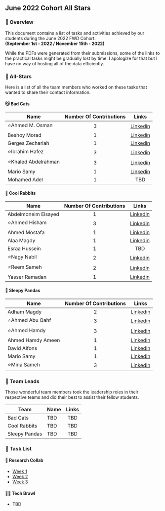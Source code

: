## June 2022 Cohort All Stars

### 📖 Overview

This document contains a list of tasks and activities achieved by our students during the June 2022 FWD Cohort.  
**(September 1st - 2022 / November 15th - 2022)**

While the PDFs were generated from their submissions, some of the links to the practical tasks might be gradually lost by time. I apologize for that but I have no way of hosting all of the data efficiently.

### 🌟 All-Stars

Here is a list of all the team members who worked on these tasks that wanted to share their contact information.

#### 😼 Bad Cats

| Name                 | Number Of Contributions |                                 Links                                 |
| -------------------- | :---------------------: | :-------------------------------------------------------------------: |
| ⭐Ahmed M. Osman     |            3            |         [Linkedin](https://www.linkedin.com/in/ahmed-mosman/)         |
| Beshoy Morad         |            1            |         [Linkedin](https://www.linkedin.com/in/beshoymorad/)          |
| Gerges Zechariah     |            1            |       [Linkedin](https://www.linkedin.com/in/gerges-zechariah/)       |
| ⭐Ibrahim Hafez      |            3            |        [Linkedin](https://www.linkedin.com/in/ibrahim-hafez/)         |
| ⭐Khaled Abdelrahman |            3            | [Linkedin](https://www.linkedin.com/in/khaled-abdelrahman-350493210/) |
| Mario Samy           |            1            |     [Linkedin](https://www.linkedin.com/in/mario-samy-2a3036246/)     |
| Mohamed Adel         |            1            |                                  TBD                                  |

#### 🐰 Cool Rabbits

| Name                | Number Of Contributions |                              Links                               |
| ------------------- | :---------------------: | :--------------------------------------------------------------: |
| Abdelmoneim Elsayed |            1            |       [Linkedin](https://www.linkedin.com/in/meniemhany/)        |
| ⭐Ahmed Hisham      |            3            | [Linkedin](https://www.linkedin.com/in/ahmed-hisham-8945441b1/)  |
| Ahmed Mostafa       |            1            | [Linkedin](https://www.linkedin.com/in/ahmed-mostafa-a68b07187/) |
| Alaa Magdy          |            1            |  [Linkedin](https://www.linkedin.com/in/alaa-magdy-46a823179/)   |
| Esraa Hussein       |            1            |                               TBD                                |
| ⭐Nagy Nabil        |            2            |  [Linkedin](https://www.linkedin.com/in/nagy-nabil-1535601ba/)   |
| ⭐Reem Sameh        |            2            |  [Linkedin](https://www.linkedin.com/in/reem-sameh-984594249/)   |
| Yasser Ramadan      |            1            |         [Linkedin](https://www.linkedin.com/in/yasram/)          |

#### 🐼 Sleepy Pandas

| Name              | Number Of Contributions |                              Links                              |
| ----------------- | :---------------------: | :-------------------------------------------------------------: |
| Adham Magdy       |            2            | [Linkedin](https://www.linkedin.com/in/adham-magdy-79a6071b4/)  |
| ⭐Ahmed Abu Qahf  |            3            |        [Linkedin](https://www.linkedin.com/in/abokahfa/)        |
| ⭐Ahmed Hamdy     |            3            | [Linkedin](https://www.linkedin.com/in/ahmed-hamdy-b89280233/)  |
| Ahmed Hamdy Ameen |            1            | [Linkedin](https://www.linkedin.com/in/ahmed-hamdy-782972190/)  |
| David Alfons      |            1            | [Linkedin](https://www.linkedin.com/in/david-alfons-6aa192104/) |
| Mario Samy        |            1            |  [Linkedin](https://www.linkedin.com/in/mario-samy-2a3036246/)  |
| ⭐Mina Sameh      |            3            |  [Linkedin](https://www.linkedin.com/in/mina-sameh-258992216/)  |

### 👑 Team Leads

Those wonderful team members took the leadership roles in their respective teams and did their best to assist their fellow students.

| Team          | Name | Links |
| ------------- | ---- | :---: |
| Bad Cats      | TBD  |  TBD  |
| Cool Rabbits  | TBD  |  TBD  |
| Sleepy Pandas | TBD  |  TBD  |

### 📝 Task List

#### 🤝 Research Collab

- [Week 1](Week%201/)
- [Week 2](Week%202/)
- [Week 3](Week%203/)

#### 🤜🤛 Tech Brawl

- TBD
